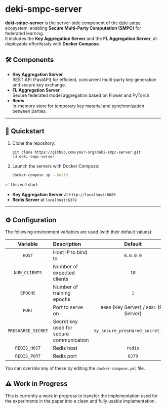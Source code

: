 # deki-smpc-server

**deki-smpc-server** is the server-side component of the [deki-smpc](https://github.com/MIC-DKFZ/deki-smpc) ecosystem, enabling **Secure Multi-Party Computation (SMPC)** for federated learning.  
It includes the **Key Aggregation Server** and the **FL Aggregation Server**, all deployable effortlessly with **Docker Compose**.

## 🛠️ Components

- **Key Aggregation Server**  
  REST API (FastAPI) for efficient, concurrent multi-party key generation and secure key exchange.
- **FL Aggregation Server**  
  Secure federated model aggregation based on Flower and PyTorch.
- **Redis**  
  In-memory store for temporary key material and synchronization between parties.

---

## 🚀 Quickstart

1. Clone the repository:

   ```bash
   git clone https://github.com/your-org/deki-smpc-server.git
   cd deki-smpc-server
   ```

2. Launch the servers with Docker Compose:

   ```bash
   docker-compose up --build
   ```
✅ This will start:

- **Key Aggregation Server** at `http://localhost:8080`
- **Redis Server** at `localhost:6379`

---

## ⚙️ Configuration

The following environment variables are used (with their default values):

| Variable           | Description                                | Default                               |
|:------------------:|:-------------------------------------------|:-------------------------------------:|
| `HOST`              | Host IP to bind to                        | `0.0.0.0`                             |
| `NUM_CLIENTS`       | Number of expected clients                | `10`                                  |
| `EPOCHS`            | Number of training epochs                 | `1`                                   |
| `PORT`              | Port to serve on                          | `8080` (Key Server) / `8081` (FL Server) |
| `PRESHARED_SECRET`  | Secret key used for secure communication  | `my_secure_presHared_secret_123!`      |
| `REDIS_HOST`        | Redis host                                | `redis`                               |
| `REDIS_PORT`        | Redis port                                | `6379`                                |

You can override any of these by editing the `docker-compose.yml` file.

## ⚠️ Work in Progress

This is currently a work in progress to transfer the implementation used for the experiments in the paper into a clean and fully usable implementation.